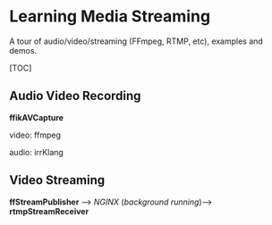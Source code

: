 # Learning Media Streaming

A tour of audio/video/streaming (FFmpeg, RTMP, etc), examples and demos.



[TOC]

## Audio Video Recording ##



**ffikAVCapture**



video: ffmpeg

audio: irrKlang



## Video Streaming ##

**ffStreamPublisher**  --> *NGINX* (*background running*)--> **rtmpStreamReceiver**

